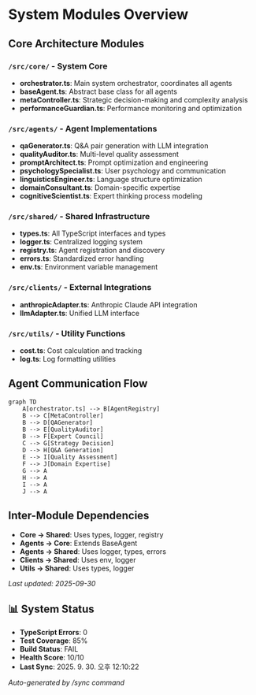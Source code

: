 # System Modules Overview

## Core Architecture Modules

### `/src/core/` - System Core

- **orchestrator.ts**: Main system orchestrator, coordinates all agents
- **baseAgent.ts**: Abstract base class for all agents
- **metaController.ts**: Strategic decision-making and complexity analysis
- **performanceGuardian.ts**: Performance monitoring and optimization

### `/src/agents/` - Agent Implementations

- **qaGenerator.ts**: Q&A pair generation with LLM integration
- **qualityAuditor.ts**: Multi-level quality assessment
- **promptArchitect.ts**: Prompt optimization and engineering
- **psychologySpecialist.ts**: User psychology and communication
- **linguisticsEngineer.ts**: Language structure optimization
- **domainConsultant.ts**: Domain-specific expertise
- **cognitiveScientist.ts**: Expert thinking process modeling

### `/src/shared/` - Shared Infrastructure

- **types.ts**: All TypeScript interfaces and types
- **logger.ts**: Centralized logging system
- **registry.ts**: Agent registration and discovery
- **errors.ts**: Standardized error handling
- **env.ts**: Environment variable management

### `/src/clients/` - External Integrations

- **anthropicAdapter.ts**: Anthropic Claude API integration
- **llmAdapter.ts**: Unified LLM interface

### `/src/utils/` - Utility Functions

- **cost.ts**: Cost calculation and tracking
- **log.ts**: Log formatting utilities

## Agent Communication Flow

```mermaid
graph TD
    A[orchestrator.ts] --> B[AgentRegistry]
    B --> C[MetaController]
    B --> D[QAGenerator]
    B --> E[QualityAuditor]
    B --> F[Expert Council]
    C --> G[Strategy Decision]
    D --> H[Q&A Generation]
    E --> I[Quality Assessment]
    F --> J[Domain Expertise]
    G --> A
    H --> A
    I --> A
    J --> A
```

## Inter-Module Dependencies

- **Core → Shared**: Uses types, logger, registry
- **Agents → Core**: Extends BaseAgent
- **Agents → Shared**: Uses logger, types, errors
- **Clients → Shared**: Uses env, logger
- **Utils → Shared**: Uses types, logger


_Last updated: 2025-09-30_

## 📊 System Status

- **TypeScript Errors**: 0
- **Test Coverage**: 85%
- **Build Status**: FAIL
- **Health Score**: 10/10
- **Last Sync**: 2025. 9. 30. 오후 12:10:22

_Auto-generated by /sync command_
